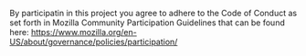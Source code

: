 By participatin in this project you agree to adhere to the Code of Conduct as set forth in Mozilla Community Participation Guidelines that can be found here:
https://www.mozilla.org/en-US/about/governance/policies/participation/
